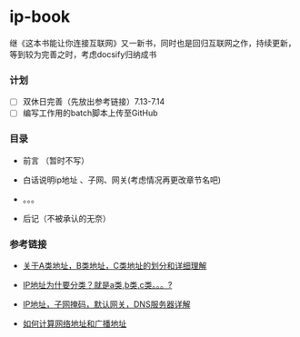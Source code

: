 # ip-book
继《这本书能让你连接互联网》又一新书，同时也是回归互联网之作，持续更新，等到较为完善之时，考虑docsify归纳成书

### 计划

* [ ] 双休日完善（先放出参考链接）7.13-7.14
* [ ] 编写工作用的batch脚本上传至GitHub

### 目录

* 前言 （暂时不写）

* 白话说明ip地址 、子网、网关(考虑情况再更改章节名吧)
* 。。。
* 后记（不被承认的无奈）


### 参考链接

* [关于A类地址，B类地址，C类地址的划分和详细理解](https://blog.csdn.net/qq_40160605/article/details/84667066)

* [IP地址为什要分类？就是a类,b类,c类。。。?](https://www.zhihu.com/question/31766172)

* [IP地址，子网掩码，默认网关，DNS服务器详解](https://www.cnblogs.com/JuneWang/p/3917697.html)

* [如何计算网络地址和广播地址](https://blog.csdn.net/lzh657083979/article/details/77606217)
